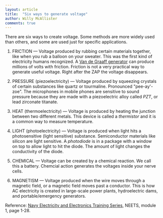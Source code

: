 ```yaml
---
layout: article
title:  "Six ways to generate voltage"
author: Willy McAllister
comments: true
---
```


There are six ways to create voltage. Some methods are more widely used than others, and some are used just for specific applications.

1. FRICTION — Voltage produced by rubbing certain materials together, like when you rub a balloon on your sweater. This was the first kind of electricity humans recognized. A [Van de Graaff generator](https://libraries.mit.edu/_archives/exhibits/van-de-graaff/) can produce millions of volts with friction. Friction is not a very practical way to generate useful voltage. Right after the ZAP the voltage disappears.

2. PRESSURE (piezoelectricity) — Voltage produced by squeezing crystals of certain substances like quartz or tourmaline. Pronounced "pee-ay'-zoe". The  microphones in mobile phones are sensitive to sound pressure because they are made with a piezoelectric alloy called $PZT$,  or lead zirconate titanate.  

3. HEAT (thermoelectricity) — Voltage is produced by heating the junction between two different metals. This device is called a *thermistor* and it is a common way to measure temperature.

4. LIGHT (photoelectricity) — Voltage is produced when light hits a photosensitive (light sensitive) substance. Semiconductor materials like silicon are light sensitive. A *photodiode* is in a package with a window on top to allow light to hit the diode. The amount of light changes the conductivity of the diode.

5. CHEMICAL — Voltage can be created by a chemical reaction. We call this a battery. Chemcial action generates the voltages inside your nerve cells.

6. MAGNETISM — Voltage produced when the wire moves through a
magnetic field, or a magnetic field moves past a conductor. This is how AC electricity is created in large-scale power plants, hydroelectric dams, and portable/emergency generators.

Reference: [Navy Electricity and Electronics Training Series](http://www.hnsa.org/wp-content/uploads/2014/04/mod01.pdf), NEETS, module 1, page 1-28.

